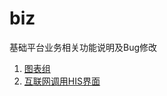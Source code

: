 # biz
基础平台业务相关功能说明及Bug修改

1. [图表组](https://wanghc.github.io/bsp/biz/chartbook/)
2. [互联网调用HIS界面](https://wanghc.github.io/bsp/biz/ihInvokeHisUpd.html)

